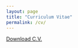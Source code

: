 ```yaml
---
layout: page
title: "Curriculum Vitae"
permalink: /cv/
---
```


[Download C.V.](https://goo.gl/8tq1FH)
